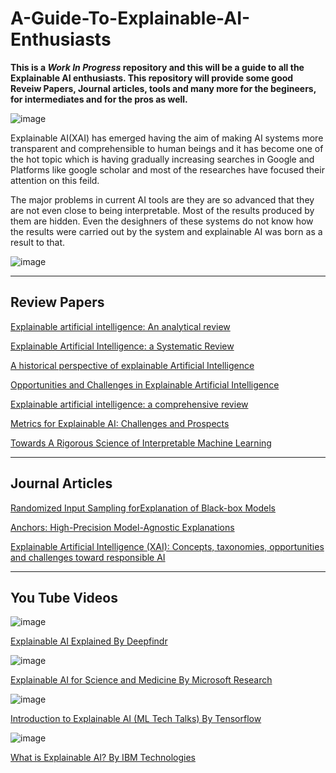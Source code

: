 # A-Guide-To-Explainable-AI-Enthusiasts

**This is a *Work In Progress* repository and this will be a guide to all the Explainable AI enthusiasts. This repository will provide some good Reveiw Papers, Journal articles, tools and many more for the begineers, for intermediates and for the pros as well.**

![image](https://github.com/RushenSamodya/A-Guide-To-Explainable-AI-Enthusiasts/assets/114132773/f562bc6a-9703-49fd-9339-5ea371478df2)

Explainable AI(XAI) has emerged having the aim of making AI systems more transparent and comprehensible to human beings and it has become one of the hot topic which is having gradually increasing searches in Google and Platforms like google scholar and most of the researches have focused their attention on this feild.

The major problems in current AI tools are they are so advanced that they are not even close to being interpretable. Most of the results produced by them are hidden. Even the desighners of these systems do not know how the results were carried out by the system and explainable AI was born as a result to that.

  ![image](https://github.com/RushenSamodya/A-Guide-To-Explainable-AI-Enthusiasts/assets/114132773/3f088594-a921-4b86-ae4b-5daf24d6d7c9)


--- 

## Review Papers

[Explainable artificial intelligence: An analytical review ](https://wires.onlinelibrary.wiley.com/doi/full/10.1002/widm.1424)

[Explainable Artificial Intelligence: a Systematic Review](https://www.example.com](https://arxiv.org/pdf/2006.00093.pdf)https://arxiv.org/pdf/2006.00093.pdf)

[A historical perspective of explainable Artificial Intelligence](https://wires.onlinelibrary.wiley.com/doi/full/10.1002/widm.1391)

[Opportunities and Challenges in Explainable Artificial Intelligence](https://arxiv.org/pdf/2006.11371.pdf)

[Explainable artificial intelligence: a comprehensive review](https://link.springer.com/article/10.1007/s10462-021-10088-y)

[Metrics for Explainable AI: Challenges and Prospects](https://arxiv.org/ftp/arxiv/papers/1812/1812.04608.pdf)

[Towards A Rigorous Science of Interpretable Machine Learning](https://arxiv.org/pdf/1702.08608.pdf)

--- 

## Journal Articles

[Randomized Input Sampling forExplanation of Black-box Models](https://arxiv.org/pdf/1806.07421.pdf)

[Anchors: High-Precision Model-Agnostic Explanations](https://ojs.aaai.org/index.php/aaai/article/view/11491)

[Explainable Artificial Intelligence (XAI): Concepts, taxonomies, opportunities and challenges toward responsible AI](https://www.sciencedirect.com/science/article/pii/S1566253519308103?casa_token=4neUzV9O7lUAAAAA:dQjGSGDeMTjfQfSqRpa2dI8wiqN4iBrvcuwISBhQ3ojN4m9TheforJM_I-mLs017WOEDSptyAg85)


--- 

## You Tube Videos

![image](https://github.com/RushenSamodya/A-Guide-To-Explainable-AI-Enthusiasts/assets/114132773/8775d627-a699-47ee-bece-948d0ae18fff)

[Explainable AI Explained By Deepfindr](https://youtube.com/playlist?list=PLV8yxwGOxvvovp-j6ztxhF3QcKXT6vORU)

![image](https://github.com/RushenSamodya/A-Guide-To-Explainable-AI-Enthusiasts/assets/114132773/23875309-d685-43db-bfc3-653a5cff75be)

[Explainable AI for Science and Medicine By Microsoft Research](https://youtu.be/B-c8tIgchu0)

![image](https://github.com/RushenSamodya/A-Guide-To-Explainable-AI-Enthusiasts/assets/114132773/68cc0e37-cd80-49c8-86f5-95618d5b3643)

[Introduction to Explainable AI (ML Tech Talks) By Tensorflow](https://youtu.be/6xePkn3-LME)

![image](https://github.com/RushenSamodya/A-Guide-To-Explainable-AI-Enthusiasts/assets/114132773/03f96523-3387-47f0-9e6f-ccfd33211987)

[What is Explainable AI? By IBM Technologies](https://youtu.be/jFHPEQi55Ko)






